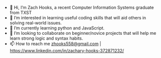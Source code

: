 - 👋 Hi, I’m Zach Hooks, a recent Computer Information Systems graduate from TXST
- 👀 I’m interested in learning useful coding skills that will aid others in solving real-world issues.
- 🌱 I’m currently learning python and JavaScript.
- 💞️ I’m looking to collaborate on beginner/novice projects that will help me learn strong logic and syntax habits.
- 📫 How to reach me zhooks558@gmail.com | https://www.linkedin.com/in/zachary-hooks-372871232/

<!---
zhooks88/zhooks88 is a ✨ special ✨ repository because its `README.md` (this file) appears on your GitHub profile.
You can click the Preview link to take a look at your changes.
--->
